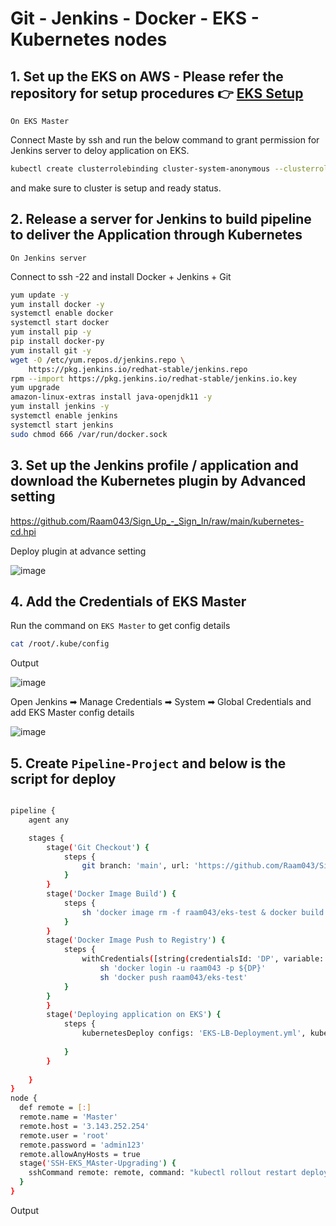 # Git - Jenkins - Docker - EKS - Kubernetes nodes




## 1. Set up the EKS on AWS - Please refer the repository for setup procedures 👉 **[EKS Setup](https://github.com/Raam043/Projects/blob/39acd2b88e39e168fc73c13a6adb9a2947152a6b/Kubernetes_Project-2-EKSCTL.md)**

`On EKS Master`

Connect Maste by ssh and run the below command to grant permission for Jenkins server to deloy application on EKS.

```sh
kubectl create clusterrolebinding cluster-system-anonymous --clusterrole=cluster-admin --user=system:anonymous
```

and make sure to cluster is setup and ready status.



## 2. Release a server for Jenkins to build pipeline to deliver the Application through Kubernetes 

`On Jenkins server`

Connect to ssh -22 and install Docker + Jenkins + Git 
```sh
yum update -y
yum install docker -y
systemctl enable docker
systemctl start docker
yum install pip -y
pip install docker-py
yum install git -y
wget -O /etc/yum.repos.d/jenkins.repo \
    https://pkg.jenkins.io/redhat-stable/jenkins.repo
rpm --import https://pkg.jenkins.io/redhat-stable/jenkins.io.key
yum upgrade
amazon-linux-extras install java-openjdk11 -y
yum install jenkins -y
systemctl enable jenkins
systemctl start jenkins
sudo chmod 666 /var/run/docker.sock
```


## 3. Set up the Jenkins profile / application and download the Kubernetes plugin by Advanced setting

https://github.com/Raam043/Sign_Up_-_Sign_In/raw/main/kubernetes-cd.hpi

Deploy plugin at advance setting



![image](https://user-images.githubusercontent.com/111989928/200826362-d76bf863-1837-4a67-baa4-6061dfc11bb8.png)




## 4. Add the Credentials of EKS Master


Run the command on `EKS Master` to get config details 
```sh
cat /root/.kube/config
```

Output 


![image](https://user-images.githubusercontent.com/111989928/200827198-b37bfc65-2327-49f1-98c0-f525bf341298.png)



Open Jenkins ➡ Manage Credentials ➡ System ➡ Global Credentials and add EKS Master config details



![image](https://user-images.githubusercontent.com/111989928/200828155-e65d50c9-76ca-4b6e-8c09-0067dded7c39.png)




## 5. Create `Pipeline-Project` and below is the script for deploy

```sh

pipeline {
    agent any

    stages {
        stage('Git Checkout') {
            steps {
                git branch: 'main', url: 'https://github.com/Raam043/Sign_Up_-_Sign_In.git'
            }
        }
        stage('Docker Image Build') {
            steps {
                sh 'docker image rm -f raam043/eks-test & docker build -t raam043/eks-test .'
            }
        }
        stage('Docker Image Push to Registry') {
            steps {
                withCredentials([string(credentialsId: 'DP', variable: 'DP')]) {
                    sh 'docker login -u raam043 -p ${DP}'
                    sh 'docker push raam043/eks-test'
            }
        }
        }
        stage('Deploying application on EKS') {
            steps {
                kubernetesDeploy configs: 'EKS-LB-Deployment.yml', kubeConfig: [path: ''], kubeconfigId: 'eks', secretName: '', ssh: [sshCredentialsId: '*', sshServer: ''], textCredentials: [certificateAuthorityData: '', clientCertificateData: '', clientKeyData: '', serverUrl: 'https://']
                
            }
        }
        
    }
}
node {
  def remote = [:]
  remote.name = 'Master'
  remote.host = '3.143.252.254'
  remote.user = 'root'
  remote.password = 'admin123'
  remote.allowAnyHosts = true
  stage('SSH-EKS_MAster-Upgrading') {
    sshCommand remote: remote, command: "kubectl rollout restart deployment"
  }
}

```





Output


















